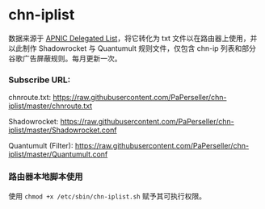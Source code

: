 # chn-iplist
数据来源于 [ APNIC Delegated List](http://ftp.apnic.net/apnic/stats/apnic/delegated-apnic-latest)，将它转化为 txt 文件以在路由器上使用，并以此制作 Shadowrocket 与 Quantumult 规则文件，仅包含 chn-ip 列表和部分谷歌广告屏蔽规则。每月更新一次。

### Subscribe URL: 

chnroute.txt: https://raw.githubusercontent.com/PaPerseller/chn-iplist/master/chnroute.txt

Shadowrocket: https://raw.githubusercontent.com/PaPerseller/chn-iplist/master/Shadowrocket.conf

Quantumult (Filter): https://raw.githubusercontent.com/PaPerseller/chn-iplist/master/Quantumult.conf

### 路由器本地脚本使用

使用 `chmod +x /etc/sbin/chn-iplist.sh` 赋予其可执行权限。
